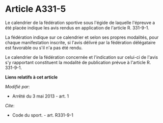 # Article A331-5

Le calendrier de la fédération sportive sous l'égide de laquelle l'épreuve a été placée indique les avis rendus en
application de l'article R. 331-9-1. 

La fédération indique sur ce calendrier et selon ses propres modalités, pour chaque manifestation inscrite, si l'avis délivré
par la fédération délégataire est favorable ou s'il n'a pas été rendu. 

Le calendrier de la fédération concernée et l'indication sur celui-ci de l'avis s'y rapportant constituent la modalité de
publication prévue à l'article R. 331-9-1.

**Liens relatifs à cet article**

_Modifié par_:

  - Arrêté du 3 mai 2013 - art. 1

_Cite_:

  - Code du sport. - art. R331-9-1
